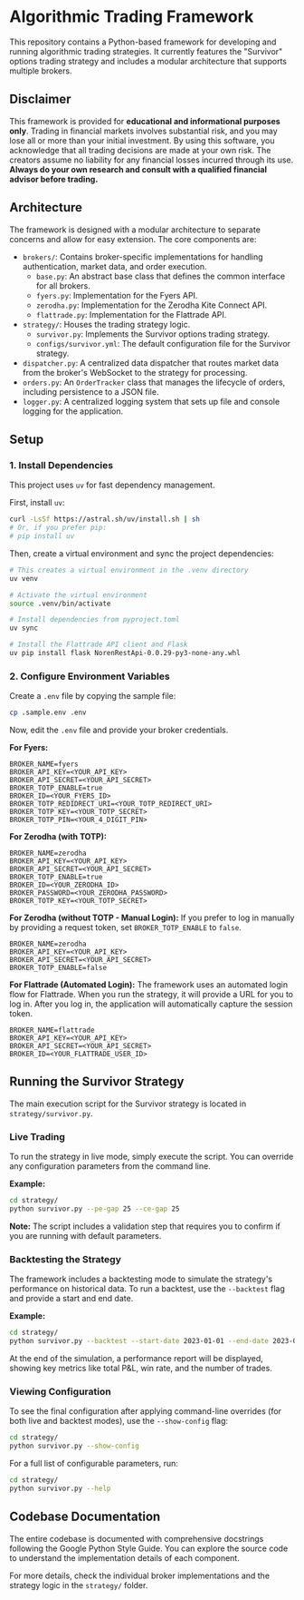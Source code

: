 # Algorithmic Trading Framework

This repository contains a Python-based framework for developing and running algorithmic trading strategies. It currently features the "Survivor" options trading strategy and includes a modular architecture that supports multiple brokers.

## Disclaimer

This framework is provided for **educational and informational purposes only**. Trading in financial markets involves substantial risk, and you may lose all or more than your initial investment. By using this software, you acknowledge that all trading decisions are made at your own risk. The creators assume no liability for any financial losses incurred through its use. **Always do your own research and consult with a qualified financial advisor before trading.**

## Architecture

The framework is designed with a modular architecture to separate concerns and allow for easy extension. The core components are:

-   `brokers/`: Contains broker-specific implementations for handling authentication, market data, and order execution.
    -   `base.py`: An abstract base class that defines the common interface for all brokers.
    -   `fyers.py`: Implementation for the Fyers API.
    -   `zerodha.py`: Implementation for the Zerodha Kite Connect API.
    -   `flattrade.py`: Implementation for the Flattrade API.
-   `strategy/`: Houses the trading strategy logic.
    -   `survivor.py`: Implements the Survivor options trading strategy.
    -   `configs/survivor.yml`: The default configuration file for the Survivor strategy.
-   `dispatcher.py`: A centralized data dispatcher that routes market data from the broker's WebSocket to the strategy for processing.
-   `orders.py`: An `OrderTracker` class that manages the lifecycle of orders, including persistence to a JSON file.
-   `logger.py`: A centralized logging system that sets up file and console logging for the application.

## Setup

### 1. Install Dependencies

This project uses `uv` for fast dependency management.

First, install `uv`:
```bash
curl -LsSf https://astral.sh/uv/install.sh | sh
# Or, if you prefer pip:
# pip install uv
```

Then, create a virtual environment and sync the project dependencies:
```bash
# This creates a virtual environment in the .venv directory
uv venv

# Activate the virtual environment
source .venv/bin/activate

# Install dependencies from pyproject.toml
uv sync

# Install the Flattrade API client and Flask
uv pip install flask NorenRestApi-0.0.29-py3-none-any.whl
```

### 2. Configure Environment Variables

Create a `.env` file by copying the sample file:
```bash
cp .sample.env .env
```

Now, edit the `.env` file and provide your broker credentials.

**For Fyers:**
```
BROKER_NAME=fyers
BROKER_API_KEY=<YOUR_API_KEY>
BROKER_API_SECRET=<YOUR_API_SECRET>
BROKER_TOTP_ENABLE=true
BROKER_ID=<YOUR_FYERS_ID>
BROKER_TOTP_REDIDRECT_URI=<YOUR_TOTP_REDIRECT_URI>
BROKER_TOTP_KEY=<YOUR_TOTP_SECRET>
BROKER_TOTP_PIN=<YOUR_4_DIGIT_PIN>
```

**For Zerodha (with TOTP):**
```
BROKER_NAME=zerodha
BROKER_API_KEY=<YOUR_API_KEY>
BROKER_API_SECRET=<YOUR_API_SECRET>
BROKER_TOTP_ENABLE=true
BROKER_ID=<YOUR_ZERODHA_ID>
BROKER_PASSWORD=<YOUR_ZERODHA_PASSWORD>
BROKER_TOTP_KEY=<YOUR_TOTP_SECRET>
```

**For Zerodha (without TOTP - Manual Login):**
If you prefer to log in manually by providing a request token, set `BROKER_TOTP_ENABLE` to `false`.
```
BROKER_NAME=zerodha
BROKER_API_KEY=<YOUR_API_KEY>
BROKER_API_SECRET=<YOUR_API_SECRET>
BROKER_TOTP_ENABLE=false
```

**For Flattrade (Automated Login):**
The framework uses an automated login flow for Flattrade. When you run the strategy, it will provide a URL for you to log in. After you log in, the application will automatically capture the session token.
```
BROKER_NAME=flattrade
BROKER_API_KEY=<YOUR_API_KEY>
BROKER_API_SECRET=<YOUR_API_SECRET>
BROKER_ID=<YOUR_FLATTRADE_USER_ID>
```

## Running the Survivor Strategy

The main execution script for the Survivor strategy is located in `strategy/survivor.py`.

### Live Trading
To run the strategy in live mode, simply execute the script. You can override any configuration parameters from the command line.

**Example:**
```bash
cd strategy/
python survivor.py --pe-gap 25 --ce-gap 25
```
**Note:** The script includes a validation step that requires you to confirm if you are running with default parameters.

### Backtesting the Strategy
The framework includes a backtesting mode to simulate the strategy's performance on historical data. To run a backtest, use the `--backtest` flag and provide a start and end date.

**Example:**
```bash
cd strategy/
python survivor.py --backtest --start-date 2023-01-01 --end-date 2023-01-31
```
At the end of the simulation, a performance report will be displayed, showing key metrics like total P&L, win rate, and the number of trades.

### Viewing Configuration
To see the final configuration after applying command-line overrides (for both live and backtest modes), use the `--show-config` flag:
```bash
cd strategy/
python survivor.py --show-config
```

For a full list of configurable parameters, run:
```bash
cd strategy/
python survivor.py --help
```

## Codebase Documentation

The entire codebase is documented with comprehensive docstrings following the Google Python Style Guide. You can explore the source code to understand the implementation details of each component.

For more details, check the individual broker implementations and the strategy logic in the `strategy/` folder.